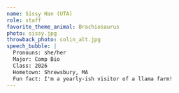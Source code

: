 ```yaml
---
name: Sissy Han (UTA)
role: staff
favorite_theme_animal: Brachiosaurus
photo: sissy.jpg
throwback_photo: colin_alt.jpg
speech_bubble: |
  Pronouns: she/her
  Major: Comp Bio
  Class: 2026
  Hometown: Shrewsbury, MA
  Fun fact: I'm a yearly-ish visitor of a llama farm!
---
```

<!--  -->